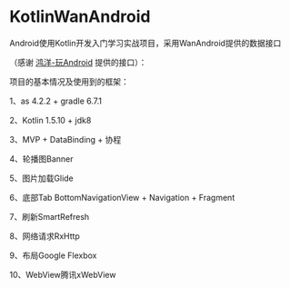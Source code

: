 # KotlinWanAndroid
Android使用Kotlin开发入门学习实战项目，采用WanAndroid提供的数据接口

（感谢 [鸿洋-玩Android](https://www.wanandroid.com/) 提供的接口）：

项目的基本情况及使用到的框架：

1、as 4.2.2 + gradle 6.7.1

2、Kotlin 1.5.10 + jdk8

3、MVP + DataBinding + 协程

4、轮播图Banner

5、图片加载Glide

6、底部Tab BottomNavigationView + Navigation + Fragment

7、刷新SmartRefresh

8、网络请求RxHttp

9、布局Google Flexbox

10、WebView腾讯xWebView



